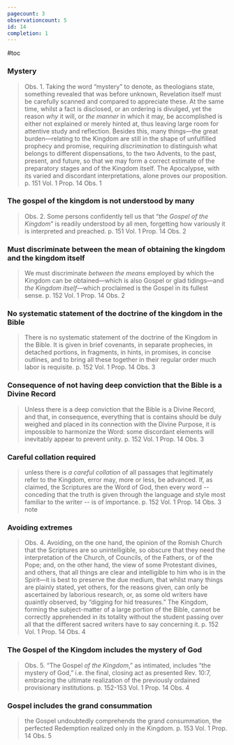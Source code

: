 ```yaml
---
pagecount: 3
observationcount: 5
id: 14
completion: 1
---
```

#toc
### Mystery
>Obs. 1. Taking the word “mystery” to denote, as theologians state, something revealed that was before unknown, Revelation itself must be carefully scanned and compared to appreciate these. At the same time, whilst a fact is disclosed, or an ordering is divulged, yet the reason *why* it will, or *the manner* in which it may, be accomplished is either not explained or merely hinted at, thus leaving large room for attentive study and reflection. Besides this, many things—the great burden—relating to the Kingdom are still in the shape of unfulfilled prophecy and promise, requiring *discrimination* to distinguish what belongs to different dispensations, to the two Advents, to the past, present, and future, so that we may form a correct estimate of the preparatory stages and of the Kingdom itself. The Apocalypse, with its varied and discordant interpretations, alone proves our proposition.
>p. 151 Vol. 1 Prop. 14 Obs. 1

### The gospel of the kingdom is not understood by many
>Obs. 2. Some persons confidently tell us that “*the Gospel of the Kingdom*” is readily understood by all men, forgetting how variously it is interpreted and preached.
>p. 151 Vol. 1 Prop. 14 Obs. 2

### Must discriminate between the mean of obtaining the kingdom and the kingdom itself
>We must discriminate *between the means* employed by which the Kingdom can be obtained—which is also Gospel or glad tidings—and *the Kingdom itself*—which proclaimed is the Gospel in its fullest sense.
>p. 152 Vol. 1 Prop. 14 Obs. 2

### No systematic statement of the doctrine of the kingdom in the Bible
> There is no systematic statement of the doctrine of the Kingdom in the Bible.   It is given in brief covenants, in separate prophecies, in detached portions, in fragments, in hints, in promises, in concise outlines, and to bring all these together in their regular order much labor is requisite.
> p. 152 Vol. 1 Prop. 14 Obs. 3

### Consequence of not having deep conviction that the Bible is a Divine Record
> Unless there is a deep conviction that the Bible is a Divine Record, and that, in consequence, everything that is contains should be duly weighed and placed in its connection with the Divine Purpose, it is impossible to harmonize the Word: some discordant elements will inevitably appear to prevent unity.
> p. 152 Vol. 1 Prop. 14 Obs. 3

### Careful collation required
>unless there is *a careful collation* of all passages that legitimately refer to the Kingdom, error may, more or less, be advanced. If, as claimed, the Scriptures are the Word of God, then every word -- conceding that the truth is given through the language and style most familiar to the writer -- is of importance. 
>p. 152 Vol. 1 Prop. 14 Obs. 3 note

### Avoiding extremes
>Obs. 4. Avoiding, on the one hand, the opinion of the Romish Church that the Scriptures are so unintelligible, so obscure that they need the interpretation of the Church, of Councils, of the Fathers, or of the Pope; and, on the other hand, the view of some Protestant divines, and others, that all things are clear and intelligible to him who is in the Spirit—it is best to preserve the due medium, that whilst many things are plainly stated, yet others, for the reasons given, can only be ascertained by laborious research, or, as some old writers have quaintly observed, by “digging for hid treasures.” The Kingdom, forming the subject-matter of a large portion of the Bible, cannot be correctly apprehended in its totality without the student passing over all that the different sacred writers have to say concerning it.
>p. 152 Vol. 1 Prop. 14 Obs. 4

### The Gospel of the Kingdom includes the mystery of God
>Obs. 5. “The Gospel *of the Kingdom*,” as intimated, includes “the mystery of God,” i.e. the final, closing act as presented Rev. 10:7, embracing the ultimate realization of the previously ordained provisionary institutions.
>p. 152-153 Vol. 1 Prop. 14 Obs. 4

### Gospel includes the grand consummation
>the Gospel undoubtedly comprehends the grand consummation, the perfected Redemption realized only in the Kingdom.
>p. 153 Vol. 1 Prop. 14 Obs. 5


